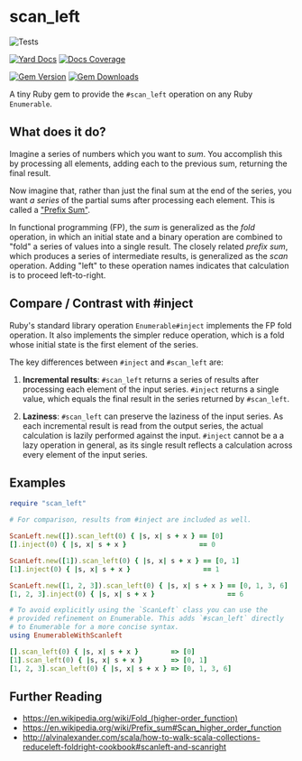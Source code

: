# scan_left
![Tests](https://github.com/panorama-ed/scan_left/workflows/Tests/badge.svg)

[![Yard Docs](http://img.shields.io/badge/yard-docs-blue.svg)](http://rubydoc.info/github/panorma-ed/scan_left)
[![Docs Coverage](http://inch-ci.org/github/panorama-ed/scan_left.png)](http://inch-ci.org/github/panorama-ed/scan_left)

[![Gem Version](https://img.shields.io/gem/v/scan_left.svg)](https://rubygems.org/gems/scan_left)
[![Gem Downloads](https://img.shields.io/gem/dt/scan_left.svg)](https://rubygems.org/gems/scan_left)

A tiny Ruby gem to provide the `#scan_left` operation on any Ruby
`Enumerable`.

## What does it do?

Imagine a series of numbers which you want to *sum*. You accomplish
this by processing all elements, adding each to the previous sum,
returning the final result.

Now imagine that, rather than just the final sum at the end of the
series, you want *a series* of the partial sums after processing each
element. This is called a ["Prefix
Sum"](https://en.wikipedia.org/wiki/Prefix_sum).

In functional programming (FP), the *sum* is generalized as the *fold*
operation, in which an initial state and a binary operation are
combined to "fold" a series of values into a single result. The
closely related *prefix sum*, which produces a series of intermediate
results, is generalized as the *scan* operation. Adding "left" to
these operation names indicates that calculation is to proceed
left-to-right.

## Compare / Contrast with #inject

Ruby's standard library operation `Enumerable#inject` implements the
FP fold operation. It also implements the simpler reduce operation,
which is a fold whose initial state is the first element of the
series.

The key differences between `#inject` and `#scan_left` are:

  1. **Incremental results**: `#scan_left` returns a series of results
     after processing each element of the input series. `#inject`
     returns a single value, which equals the final result in the
     series returned by `#scan_left`.

  2. **Laziness**: `#scan_left` can preserve the laziness of the input
     series.  As each incremental result is read from the output
     series, the actual calculation is lazily performed against the
     input. `#inject` cannot be a a lazy operation in general, as its
     single result reflects a calculation across every element of the
     input series.

## Examples

```ruby
require "scan_left"

# For comparison, results from #inject are included as well.

ScanLeft.new([]).scan_left(0) { |s, x| s + x } == [0]
[].inject(0) { |s, x| s + x }                  == 0

ScanLeft.new([1]).scan_left(0) { |s, x| s + x } == [0, 1]
[1].inject(0) { |s, x| s + x }                  == 1

ScanLeft.new([1, 2, 3]).scan_left(0) { |s, x| s + x } == [0, 1, 3, 6]
[1, 2, 3].inject(0) { |s, x| s + x }                  == 6

# To avoid explicitly using the `ScanLeft` class you can use the
# provided refinement on Enumerable. This adds `#scan_left` directly
# to Enumerable for a more concise syntax.
using EnumerableWithScanleft

[].scan_left(0) { |s, x| s + x }        => [0]
[1].scan_left(0) { |s, x| s + x }       => [0, 1]
[1, 2, 3].scan_left(0) { |s, x| s + x } => [0, 1, 3, 6]
```

## Further Reading

  * https://en.wikipedia.org/wiki/Fold_(higher-order_function)
  * https://en.wikipedia.org/wiki/Prefix_sum#Scan_higher_order_function
  * http://alvinalexander.com/scala/how-to-walk-scala-collections-reduceleft-foldright-cookbook#scanleft-and-scanright
